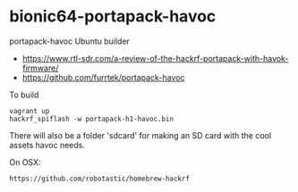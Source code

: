 # bionic64-portapack-havoc
portapack-havoc Ubuntu builder
* https://www.rtl-sdr.com/a-review-of-the-hackrf-portapack-with-havok-firmware/
* https://github.com/furrtek/portapack-havoc


To build 
```
vagrant up
hackrf_spiflash -w portapack-h1-havoc.bin
```
There will also be a folder 'sdcard' for making an SD card with the cool assets havoc needs.

On OSX:
```
https://github.com/robotastic/homebrew-hackrf
```
